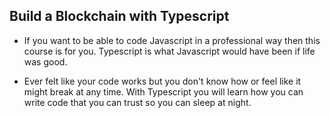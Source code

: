 ## Build a Blockchain with Typescript

- If you want to be able to code Javascript in a professional way then this course is for you. Typescript is what Javascript would have been if life was good.

- Ever felt like your code works but you don't know how or feel like it might break at any time. With Typescript you will learn how you can write code that you can trust so you can sleep at night.
